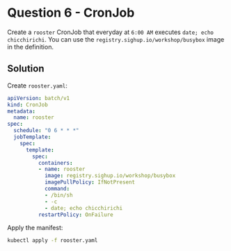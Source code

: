 # Question 6 - CronJob

Create a `rooster` CronJob that everyday at `6:00 AM` executes `date; echo chicchirichi`.
You can use the `registry.sighup.io/workshop/busybox` image in the definition.

## Solution

Create `rooster.yaml`:

```yaml
apiVersion: batch/v1
kind: CronJob
metadata:
  name: rooster
spec:
  schedule: "0 6 * * *"
  jobTemplate:
    spec:
      template:
        spec:
          containers:
          - name: rooster
            image: registry.sighup.io/workshop/busybox
            imagePullPolicy: IfNotPresent
            command:
            - /bin/sh
            - -c
            - date; echo chicchirichi
          restartPolicy: OnFailure
```

Apply the manifest:

```bash
kubectl apply -f rooster.yaml
```
